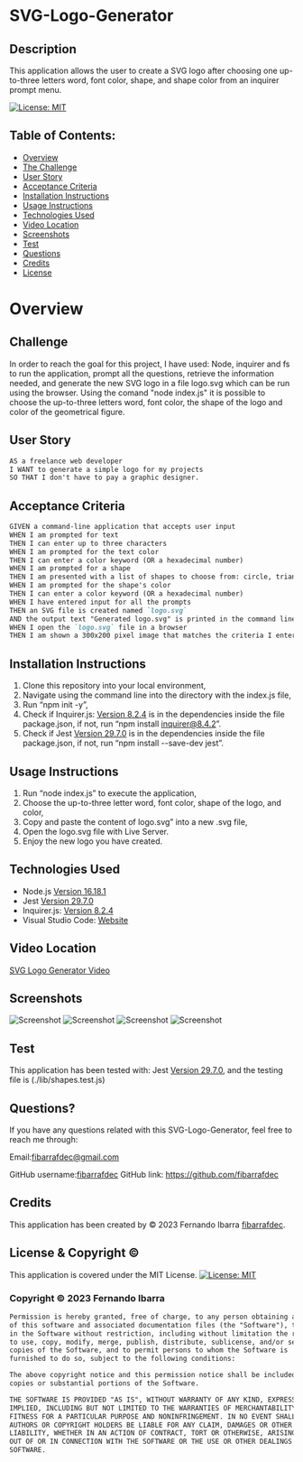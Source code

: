 # SVG-Logo-Generator

## Description
This application allows the user to create a SVG logo after choosing one up-to-three letters word, font color, shape, and shape color from an inquirer prompt menu.

[![License: MIT](https://img.shields.io/badge/License-MIT-yellow.svg)](https://opensource.org/licenses/MIT)

## Table of Contents:

- [Overview](#Overview)
- [The Challenge](#The-Challenge)
- [User Story](#User-Story)
- [Acceptance Criteria](#Acceptance-Criteria)
- [Installation Instructions](#Installation-Instructions)
- [Usage Instructions](#Usage-Instructions)
- [Technologies Used](#Technologies-Used)
- [Video Location](#Video-Location)
- [Screenshots](#Screenshots)
- [Test](#Test)
- [Questions](#Questions)
- [Credits](#Credits)
- [License](#License)

# Overview

## Challenge
In order to reach the goal for this project, I have used: Node, inquirer and fs to run the application, prompt all the questions, retrieve the information needed, and generate the new SVG logo in a file logo.svg which can be run using the browser. Using the comand "node index.js" it is possible to choose the up-to-three letters word, font color, the shape of the logo and color of the geometrical figure.

## User Story

```md
AS a freelance web developer
I WANT to generate a simple logo for my projects
SO THAT I don't have to pay a graphic designer.
```

## Acceptance Criteria

```md
GIVEN a command-line application that accepts user input
WHEN I am prompted for text
THEN I can enter up to three characters
WHEN I am prompted for the text color
THEN I can enter a color keyword (OR a hexadecimal number)
WHEN I am prompted for a shape
THEN I am presented with a list of shapes to choose from: circle, triangle, and square
WHEN I am prompted for the shape's color
THEN I can enter a color keyword (OR a hexadecimal number)
WHEN I have entered input for all the prompts
THEN an SVG file is created named `logo.svg`
AND the output text "Generated logo.svg" is printed in the command line
WHEN I open the `logo.svg` file in a browser
THEN I am shown a 300x200 pixel image that matches the criteria I entered
```

## Installation Instructions
1. Clone this repository into your local environment,  
2. Navigate using the command line into the directory with the index.js file, 
3. Run “npm init -y”, 
4. Check if Inquirer.js: [Version 8.2.4](https://www.npmjs.com/package/inquirer/v/8.2.4) is in the dependencies inside the file package.json, if not, run “npm install inquirer@8.4.2”.
5. Check if Jest [Version 29.7.0](https://www.npmjs.com/package/jest) is in the dependencies inside the file package.json, if not, run “npm install --save-dev jest”.

## Usage Instructions
1. Run “node index.js” to execute the application, 
2. Choose the up-to-three letter word, font color, shape of the logo, and color, 
3. Copy and paste the content of logo.svg” into a new .svg file, 
4. Open the logo.svg file with Live Server.
5. Enjoy the new logo you have created.

## Technologies Used
- Node.js [Version 16.18.1](https://nodejs.org/en/blog/release/v16.18.1/)
- Jest [Version 29.7.0](https://www.npmjs.com/package/jest)
- Inquirer.js: [Version 8.2.4](https://www.npmjs.com/package/inquirer/v/8.2.4)
- Visual Studio Code: [Website](https://code.visualstudio.com/)

## Video Location
[SVG Logo Generator Video](https://drive.google.com/file/d/1ejhlBILsfdlmFizT0aYQhwPeK_R2gj78/view?usp=drive_link)

## Screenshots
![Screenshot](./Images/1.png)
![Screenshot](./Images/2.png)
![Screenshot](./Images/Logo.png)
![Screenshot](./Images/Test.png)

## Test
This application has been tested with: Jest [Version 29.7.0](https://www.npmjs.com/package/jest), and the testing file is (./lib/shapes.test.js)

## Questions?

If you have any questions related with this SVG-Logo-Generator, feel free to reach me through:

Email:[fibarrafdec@gmail.com](fibarrafdec@gmail.com)

GitHub username:[fibarrafdec](fibarrafdec)
GitHub link: https://github.com/fibarrafdec

## Credits
This application has been created by © 2023 Fernando Ibarra [fibarrafdec](https://github.com/fibarrafdec).

## License & Copyright ©
This application is covered under the MIT License.
[![License: MIT](https://img.shields.io/badge/License-MIT-yellow.svg)](https://opensource.org/licenses/MIT)

### Copyright © 2023 Fernando Ibarra
```md
Permission is hereby granted, free of charge, to any person obtaining a copy
of this software and associated documentation files (the "Software"), to deal
in the Software without restriction, including without limitation the rights
to use, copy, modify, merge, publish, distribute, sublicense, and/or sell
copies of the Software, and to permit persons to whom the Software is
furnished to do so, subject to the following conditions:

The above copyright notice and this permission notice shall be included in all
copies or substantial portions of the Software.

THE SOFTWARE IS PROVIDED "AS IS", WITHOUT WARRANTY OF ANY KIND, EXPRESS OR
IMPLIED, INCLUDING BUT NOT LIMITED TO THE WARRANTIES OF MERCHANTABILITY,
FITNESS FOR A PARTICULAR PURPOSE AND NONINFRINGEMENT. IN NO EVENT SHALL THE
AUTHORS OR COPYRIGHT HOLDERS BE LIABLE FOR ANY CLAIM, DAMAGES OR OTHER
LIABILITY, WHETHER IN AN ACTION OF CONTRACT, TORT OR OTHERWISE, ARISING FROM,
OUT OF OR IN CONNECTION WITH THE SOFTWARE OR THE USE OR OTHER DEALINGS IN THE
SOFTWARE.
```
